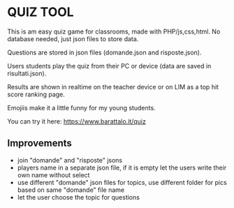 # QUIZ TOOL

This is am easy quiz game for classrooms, made with PHP/js,css,html.
No database needed, just json files to store data.

Questions are stored in json files (domande.json and risposte.json).

Users students play the quiz from their PC or device (data are saved in risultati.json).

Results are shown in realtime on the teacher device or on LIM as a top hit score ranking page.

Emojiis make it a little funny for my young students.

You can try it here: https://www.barattalo.it/quiz

## Improvements

- join "domande" and "risposte" jsons
- players name in a separate json file, if it is empty let the users write their own name without select
- use different "domande" json files for topics, use different folder for pics based on same "domande" file name
- let the user choose the topic for questions
